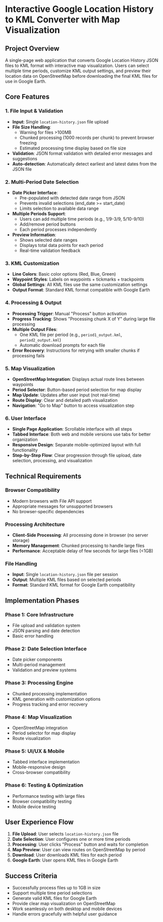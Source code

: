 # Interactive Google Location History to KML Converter with Map Visualization

## Project Overview
A single-page web application that converts Google Location History JSON files to KML format with interactive map visualization. Users can select multiple time periods, customize KML output settings, and preview their location data on OpenStreetMap before downloading the final KML files for use in Google Earth.

## Core Features

### 1. File Input & Validation
- **Input**: Single `location-history.json` file upload
- **File Size Handling**: 
  - Warning for files >100MB
  - Chunked processing (1000 records per chunk) to prevent browser freezing
  - Estimated processing time display based on file size
- **Validation**: JSON format validation with detailed error messages and suggestions
- **Auto-detection**: Automatically detect earliest and latest dates from the JSON file

### 2. Multi-Period Date Selection
- **Date Picker Interface**: 
  - Pre-populated with detected date range from JSON
  - Prevents invalid selections (end_date >= start_date)
  - Limits selection to available data range
- **Multiple Periods Support**:
  - Users can add multiple time periods (e.g., 1/9-3/9, 5/10-9/10)
  - Add/remove period buttons
  - Each period processes independently
- **Preview Information**:
  - Shows selected date ranges
  - Displays total data points for each period
  - Real-time validation feedback

### 3. KML Customization
- **Line Colors**: Basic color options (Red, Blue, Green)
- **Waypoint Styles**: Labels on waypoints + tickmarks + trackpoints
- **Global Settings**: All KML files use the same customization settings
- **Output Format**: Standard KML format compatible with Google Earth

### 4. Processing & Output
- **Processing Trigger**: Manual "Process" button activation
- **Progress Tracking**: Shows "Processing chunk X of Y" during large file processing
- **Multiple Output Files**: 
  - One KML file per period (e.g., `period1_output.kml`, `period2_output.kml`)
  - Automatic download prompts for each file
- **Error Recovery**: Instructions for retrying with smaller chunks if processing fails

### 5. Map Visualization
- **OpenStreetMap Integration**: Displays actual route lines between waypoints
- **Period Selector**: Button-based period selection for map display
- **Map Update**: Updates after user input (not real-time)
- **Route Display**: Clear and detailed path visualization
- **Navigation**: "Go to Map" button to access visualization step

### 6. User Interface
- **Single Page Application**: Scrollable interface with all steps
- **Tabbed Interface**: Both web and mobile versions use tabs for better organization
- **Responsive Design**: Separate mobile-optimized layout with full functionality
- **Step-by-Step Flow**: Clear progression through file upload, date selection, processing, and visualization

## Technical Requirements

### Browser Compatibility
- Modern browsers with File API support
- Appropriate messages for unsupported browsers
- No browser-specific dependencies

### Processing Architecture
- **Client-Side Processing**: All processing done in browser (no server storage)
- **Memory Management**: Chunked processing to handle large files
- **Performance**: Acceptable delay of few seconds for large files (<1GB)

### File Handling
- **Input**: Single `location-history.json` file per session
- **Output**: Multiple KML files based on selected periods
- **Format**: Standard KML format for Google Earth compatibility

## Implementation Phases

### Phase 1: Core Infrastructure
- File upload and validation system
- JSON parsing and date detection
- Basic error handling

### Phase 2: Date Selection Interface
- Date picker components
- Multi-period management
- Validation and preview systems

### Phase 3: Processing Engine
- Chunked processing implementation
- KML generation with customization options
- Progress tracking and error recovery

### Phase 4: Map Visualization
- OpenStreetMap integration
- Period selector for map display
- Route visualization

### Phase 5: UI/UX & Mobile
- Tabbed interface implementation
- Mobile-responsive design
- Cross-browser compatibility

### Phase 6: Testing & Optimization
- Performance testing with large files
- Browser compatibility testing
- Mobile device testing

## User Experience Flow

1. **File Upload**: User selects `location-history.json` file
2. **Date Selection**: User configures one or more time periods
3. **Processing**: User clicks "Process" button and waits for completion
4. **Map Preview**: User can view routes on OpenStreetMap by period
5. **Download**: User downloads KML files for each period
6. **Google Earth**: User opens KML files in Google Earth

## Success Criteria
- Successfully process files up to 1GB in size
- Support multiple time period selections
- Generate valid KML files for Google Earth
- Provide clear map visualization on OpenStreetMap
- Work seamlessly on both desktop and mobile devices
- Handle errors gracefully with helpful user guidance